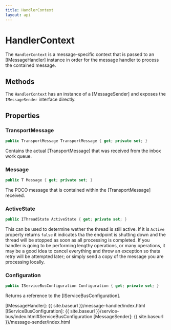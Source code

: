 ```yaml
---
title: HandlerContext
layout: api
---
```

# HandlerContext

The `HandlerContext` is a message-specific context that is passed to an [IMessageHandler] instance in order for the message handler to process the contained message.  

## Methods

The `HandlerContext` has an instance of a [MessageSender] and exposes the `IMessageSender` interface directly.

## Properties

### TransportMessage

``` c#
public TransportMessage TransportMessage { get; private set; }
```

Contains the actual [TransportMessage] that was received from the inbox work queue.

### Message

``` c#
public T Message { get; private set; }
```

The POCO message that is contained within the [TransportMessage] received.

### ActiveState

``` c#
public IThreadState ActiveState { get; private set; }
```

This can be used to determine wether the thread is still active.  If it is `Active` property returns `false` it indicates tha the endpoint is shutting down and the thread will be stopped as soon as all processing is completed.  If you handler is going to be performing lengthy operations, or many operations, it may be a good idea to cancel everything and throw an exception so thata retry will be attempted later; or simply send a copy of the message you are processing locally.

### Configuration

``` c#
public IServiceBusConfiguration Configuration { get; private set; }
```

Returns a reference to the [IServiceBusConfiguration].

[IMessageHandler]: {{ site.baseurl }}/message-handler/index.html
[IServiceBusConfiguration]: {{ site.baseurl }}/service-bus/index.html#ServiceBusConfiguration
[MessageSender]: {{ site.baseurl }}/message-sender/index.html
